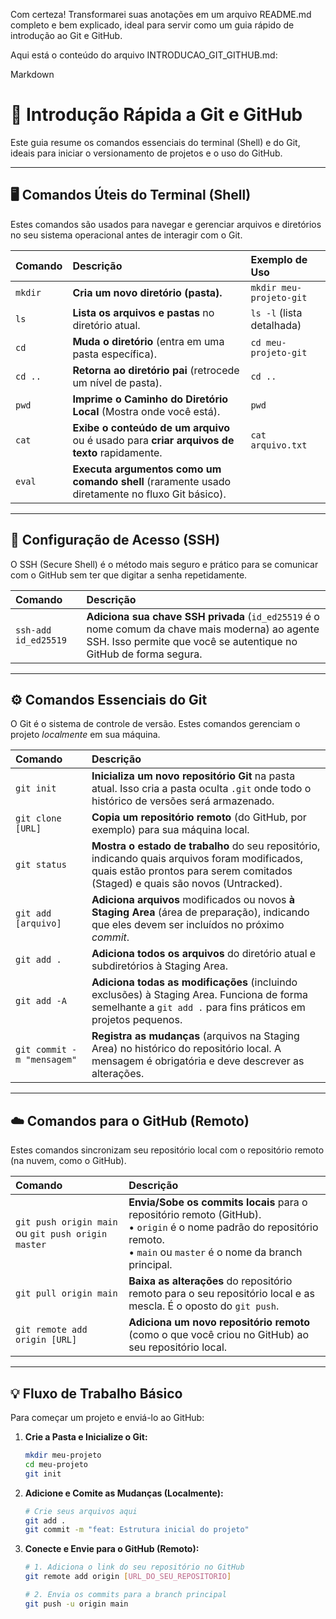 Com certeza! Transformarei suas anotações em um arquivo README.md completo e bem explicado, ideal para servir como um guia rápido de introdução ao Git e GitHub.

Aqui está o conteúdo do arquivo INTRODUCAO_GIT_GITHUB.md:

Markdown

# 🐙 Introdução Rápida a Git e GitHub

Este guia resume os comandos essenciais do terminal (Shell) e do Git, ideais para iniciar o versionamento de projetos e o uso do GitHub.

---

## 🖥️ Comandos Úteis do Terminal (Shell)

Estes comandos são usados para navegar e gerenciar arquivos e diretórios no seu sistema operacional antes de interagir com o Git.

| Comando | Descrição | Exemplo de Uso |
| :--- | :--- | :--- |
| `mkdir` | **Cria um novo diretório (pasta).** | `mkdir meu-projeto-git` |
| `ls` | **Lista os arquivos e pastas** no diretório atual. | `ls -l` (lista detalhada) |
| `cd` | **Muda o diretório** (entra em uma pasta específica). | `cd meu-projeto-git` |
| `cd ..` | **Retorna ao diretório pai** (retrocede um nível de pasta). | `cd ..` |
| `pwd` | **Imprime o Caminho do Diretório Local** (Mostra onde você está). | `pwd` |
| `cat` | **Exibe o conteúdo de um arquivo** ou é usado para **criar arquivos de texto** rapidamente. | `cat arquivo.txt` |
| `eval` | **Executa argumentos como um comando shell** (raramente usado diretamente no fluxo Git básico). | |

---

## 🔑 Configuração de Acesso (SSH)

O SSH (Secure Shell) é o método mais seguro e prático para se comunicar com o GitHub sem ter que digitar a senha repetidamente.

| Comando | Descrição |
| :--- | :--- |
| `ssh-add id_ed25519` | **Adiciona sua chave SSH privada** (`id_ed25519` é o nome comum da chave mais moderna) ao agente SSH. Isso permite que você se autentique no GitHub de forma segura. |

---

## ⚙️ Comandos Essenciais do Git

O Git é o sistema de controle de versão. Estes comandos gerenciam o projeto *localmente* em sua máquina.

| Comando | Descrição |
| :--- | :--- |
| `git init` | **Inicializa um novo repositório Git** na pasta atual. Isso cria a pasta oculta `.git` onde todo o histórico de versões será armazenado. |
| `git clone [URL]` | **Copia um repositório remoto** (do GitHub, por exemplo) para sua máquina local. |
| `git status` | **Mostra o estado de trabalho** do seu repositório, indicando quais arquivos foram modificados, quais estão prontos para serem comitados (Staged) e quais são novos (Untracked). |
| `git add [arquivo]` | **Adiciona arquivos** modificados ou novos **à Staging Area** (área de preparação), indicando que eles devem ser incluídos no próximo *commit*. |
| `git add .` | **Adiciona todos os arquivos** do diretório atual e subdiretórios à Staging Area. |
| `git add -A` | **Adiciona todas as modificações** (incluindo exclusões) à Staging Area. Funciona de forma semelhante a `git add .` para fins práticos em projetos pequenos. |
| `git commit -m "mensagem"` | **Registra as mudanças** (arquivos na Staging Area) no histórico do repositório local. A mensagem é obrigatória e deve descrever as alterações. |

---

## ☁️ Comandos para o GitHub (Remoto)

Estes comandos sincronizam seu repositório local com o repositório remoto (na nuvem, como o GitHub).

| Comando | Descrição |
| :--- | :--- |
| `git push origin main` ou `git push origin master` | **Envia/Sobe os commits locais** para o repositório remoto (GitHub). <br> • `origin` é o nome padrão do repositório remoto. <br> • `main` ou `master` é o nome da branch principal. |
| `git pull origin main` | **Baixa as alterações** do repositório remoto para o seu repositório local e as mescla. É o oposto do `git push`. |
| `git remote add origin [URL]` | **Adiciona um novo repositório remoto** (como o que você criou no GitHub) ao seu repositório local. |

---

## 💡 Fluxo de Trabalho Básico

Para começar um projeto e enviá-lo ao GitHub:

1.  **Crie a Pasta e Inicialize o Git:**
    ```bash
    mkdir meu-projeto
    cd meu-projeto
    git init
    ```

2.  **Adicione e Comite as Mudanças (Localmente):**
    ```bash
    # Crie seus arquivos aqui
    git add . 
    git commit -m "feat: Estrutura inicial do projeto" 
    ```

3.  **Conecte e Envie para o GitHub (Remoto):**
    ```bash
    # 1. Adiciona o link do seu repositório no GitHub
    git remote add origin [URL_DO_SEU_REPOSITORIO] 
    
    # 2. Envia os commits para a branch principal
    git push -u origin main 
    ```
